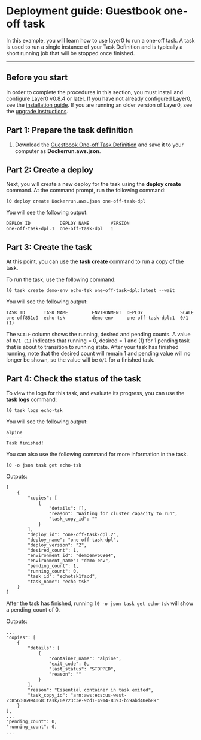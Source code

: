 # Deployment guide: Guestbook one-off task

In this example, you will learn how to use layer0 to run a one-off task. A task is used to run a single instance of your Task Definition and is typically a short running job that will be stopped once finished.

---

## Before you start
In order to complete the procedures in this section, you must install and configure Layer0 v0.8.4 or later. If you have not already configured Layer0, see the [installation guide](/setup/install). If you are running an older version of Layer0, see the [upgrade instructions](/setup/upgrade#upgrading-older-versions-of-layer0).

## Part 1: Prepare the task definition

1. Download the [Guestbook One-off Task Definition](https://github.com/quintilesims/guides/blob/master/one-off-task/Dockerrun.aws.json) and save it to your computer as **Dockerrun.aws.json**.

## Part 2: Create a deploy
Next, you will create a new deploy for the task using the **deploy create** command. At the command prompt, run the following command:

`l0 deploy create Dockerrun.aws.json one-off-task-dpl`

You will see the following output:
```
DEPLOY ID           DEPLOY NAME        VERSION
one-off-task-dpl.1  one-off-task-dpl   1
```

## Part 3: Create the task
At this point, you can use the **task create** command to run a copy of the task.

To run the task, use the following command:

`l0 task create demo-env echo-tsk one-off-task-dpl:latest --wait`

You will see the following output:
```
TASK ID       TASK NAME         ENVIRONMENT  DEPLOY              SCALE
one-off851c9  echo-tsk          demo-env     one-off-task-dpl:1  0/1 (1)
```

The `SCALE` column shows the running, desired and pending counts. A value of `0/1 (1)` indicates that running = 0, desired = 1 and (1) for 1 pending task that is about to transition to running state. After your task has finished running, note that the desired count will remain 1 and pending value will no longer be shown, so the value will be `0/1` for a finished task.

## Part 4: Check the status of the task

To view the logs for this task, and evaluate its progress, you can use the **task logs** command:

`l0 task logs echo-tsk`  

You will see the following output:
```
alpine
------
Task finished!
```

You can also use the following command for more information in the task.

`l0 -o json task get echo-tsk`

Outputs:

```
[
    {
        "copies": [
            {
                "details": [],
                "reason": "Waiting for cluster capacity to run",
                "task_copy_id": ""
            }
        ],
        "deploy_id": "one-off-task-dpl.2",
        "deploy_name": "one-off-task-dpl",
        "deploy_version": "2",
        "desired_count": 1,
        "environment_id": "demoenv669e4",
        "environment_name": "demo-env",
        "pending_count": 1,
        "running_count": 0,
        "task_id": "echotsk1facd",
        "task_name": "echo-tsk"
    }
]
```

After the task has finished, running `l0 -o json task get echo-tsk` will show a pending_count of 0.

Outputs:

```
...
"copies": [
    {
        "details": [
            {
                "container_name": "alpine",
                "exit_code": 0,
                "last_status": "STOPPED",
                "reason": ""
            }
        ],
        "reason": "Essential container in task exited",
        "task_copy_id": "arn:aws:ecs:us-west-2:856306994068:task/0e723c3e-9cd1-4914-8393-b59abd40eb89"
    }
],
...
"pending_count": 0,
"running_count": 0,
...

```
